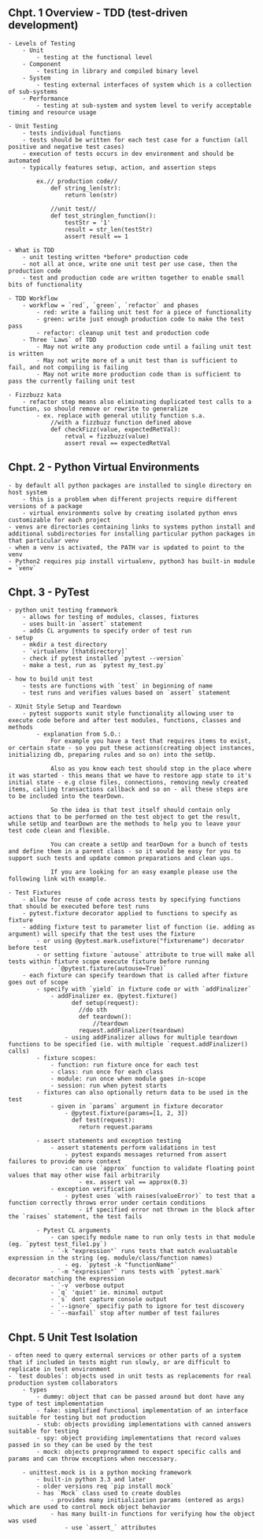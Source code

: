 ## Chpt. 1 Overview - TDD (test-driven development)
    - Levels of Testing
        - Unit
            - testing at the functional level
        - Component
            - testing in library and compiled binary level
        - System
            - testing external interfaces of system which is a collection of sub-systems
        - Performance
            - testing at sub-system and system level to verify acceptable timing and resource usage
    
    - Unit Testing
        - tests individual functions
        - tests should be written for each test case for a function (all positive and negative test cases)
        - execution of tests occurs in dev environment and should be automated
        - typically features setup, action, and assertion steps
    
            ex.// production code//
                def string_len(str):
                    return len(str)

                //unit test//
                def test_stringlen_function():
                    testStr = '1'
                    result = str_len(testStr)
                    assert result == 1
    
    - What is TDD
        - unit testing written *before* production code
        - not all at once, write one unit test per use case, then the production code
        - test and production code are written together to enable small bits of functionality
    
    - TDD Workflow
        - workflow = `red`, `green`, `refactor` and phases
            - red: write a failing unit test for a piece of functionality 
            - green: write just enough production code to make the test pass
            - refactor: cleanup unit test and production code
        - Three `Laws` of TDD
            - May not write any production code until a failing unit test is written
            - May not write more of a unit test than is sufficient to fail, and not compiling is failing
            - May not write more production code than is sufficient to pass the currently failing unit test

    - Fizzbuzz kata
        - refactor step means also eliminating duplicated test calls to a function, so should remove or rewrite to generalize
            - ex. replace with general utility function s.a.
                //with a fizzbuzz function defined above
                def checkFizz(value, expectedRetVal):
                    retval = fizzbuzz(value)
                    assert reval == expectedRetVal

## Chpt. 2 - Python Virtual Environments
    - by default all python packages are installed to single directory on host system
        - this is a problem when different projects require different versions of a package
        - virtual environments solve by creating isolated python envs customizable for each project
    - venvs are directories containing links to systems python install and additional subdirectories for installing particular python packages in that particular venv
    - when a venv is activated, the PATH var is updated to point to the venv
    - Python2 requires pip install virtualenv, python3 has built-in module = `venv` 

## Chpt. 3 - PyTest
    - python unit testing framework
        - allows for testing of modules, classes, fixtures
        - uses built-in `assert` statement
        - adds CL arguments to specify order of test run
    - setup
        - mkdir a test directory
        - `virtualenv [thatdirectory]`
        - check if pytest installed `pytest --version`
        - make a test, run as `pytest my_test.py`
        
    - how to build unit test
        - tests are functions with `test` in beginning of name
        - test runs and verifies values based on `assert` statement

    - XUnit Style Setup and Teardown
        - pytest supports xunit style functionality allowing user to execute code before and after test modules, functions, classes and methods
            - explanation from S.O.:
                For example you have a test that requires items to exist, or certain state - so you put these actions(creating object instances, initializing db, preparing rules and so on) into the setUp.

                Also as you know each test should stop in the place where it was started - this means that we have to restore app state to it's initial state - e.g close files, connections, removing newly created items, calling transactions callback and so on - all these steps are to be included into the tearDown.

                So the idea is that test itself should contain only actions that to be performed on the test object to get the result, while setUp and tearDown are the methods to help you to leave your test code clean and flexible.

                You can create a setUp and tearDown for a bunch of tests and define them in a parent class - so it would be easy for you to support such tests and update common preparations and clean ups.

                If you are looking for an easy example please use the following link with example.
    
    - Test Fixtures
        - allow for reuse of code across tests by specifying functions that should be executed before test runs
        - pytest.fixture decorator applied to functions to specify as fixture
        - adding fixture test to parameter list of function (ie. adding as argument) will specify that the test uses the fixture
            - or using @pytest.mark.usefixture("fixturename") decorator before test
            - or setting fixture `autouse` attribute to true will make all tests within fixture scope execute fixture before running 
                - `@pytest.fixture(autouse=True)`
        - each fixture can specify teardown that is called after fixture goes out of scope
            - specify with `yield` in fixture code or with `addFinalizer`
                - addFinalizer ex. @pytest.fixture()
                      def setup(request):
                        //do sth
                        def teardown():
                            //teardown
                        request.addFinalizer(teardown)
                    - using addFinalizer allows for multiple teardown functions to be specified (ie. with multiple `request.addFinalizer() calls)
            - fixture scopes:
                - function: run fixture once for each test
                - class: run once for each class
                - module: run once when module goes in-scope
                - session: run when pytest starts
            - fixtures can also optionally return data to be used in the test
                - given in `params` argument in fixture decorator
                    - @pytest.fixture(params=[1, 2, 3])
                      def test(request):
                        return request.params
            
            - assert statements and exception testing
                - assert statements perform validations in test
                    - pytest expands messages returned from assert failures to provide more context
                    - can use `approx` function to validate floating point values that may other wise fail arbitrarily
                        - ex. assert val == approx(0.3)
                - exception verification
                    - pytest uses `with raises(valueError)` to test that a function correctly throws error under certain conditions
                        - if specified error not thrown in the block after the `raises` statement, the test fails
            
            - Pytest CL arguments
                - can specify module name to run only tests in that module (eg. `pytest test_file1.py`)
                - `-k "expression"` runs tests that match evaluatable expression in the string (eg. module/class/function names)
                    - eg. `pytest -k "functionName"`
                - `-m "expression"` runs tests with `pytest.mark` decorator matching the expression
                - `-v` verbose output
                - `q` 'quiet' ie. minimal output
                - `s` dont capture console output
                - `--ignore` specifiy path to ignore for test discovery
                - `--maxfail` stop after number of test failures  

## Chpt. 5 Unit Test Isolation
    - often need to query external services or other parts of a system that if included in tests might run slowly, or are difficult to replicate in test environment
    - `test doubles`: objects used in unit tests as replacements for real production system collaborators
        - types
            - dummy: object that can be passed around but dont have any type of test implementation
            - fake: simplified functional implementation of an interface suitable for testing but not production
            - stub: objects providing implementations with canned answers suitable for testing
            - spy: object providing implementations that record values passed in so they can be used by the test
            - mock: objects preprogrammed to expect specific calls and params and can throw exceptions when neccessary. 
        
        - unittest.mock is is a python mocking framework
            - built-in python 3.3 and later
            - older versions req `pip install mock`
            - has `Mock` class used to create doubles
                - provides many initialization params (entered as args) which are used to control mock object behavior
                - has many built-in functions for verifying how the object was used
                    - use `assert_` attributes